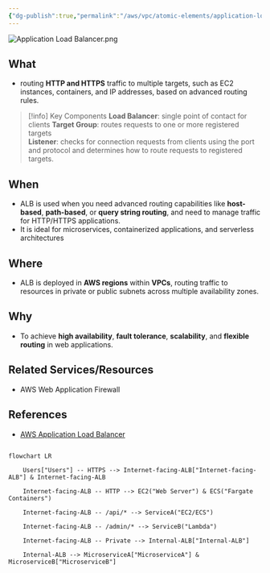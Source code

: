 ```yaml
---
{"dg-publish":true,"permalink":"/aws/vpc/atomic-elements/application-load-balancer/","title":"Application Load Balancer"}
---
```


![Application Load Balancer.png](/img/user/aws/vpc/png/atomic-elements/Application%20Load%20Balancer.png)
## What
- routing **HTTP and HTTPS** traffic to multiple targets, such as EC2 instances, containers, and IP addresses, based on advanced routing rules.

>[!info] Key Components
   >**Load Balancer**: single point of contact for clients
   > **Target Group**:  routes requests to one or more registered targets  
   > **Listener**: checks for connection requests from clients using the port and protocol and determines how to route requests to registered targets. 

## When
- ALB is used when you need advanced routing capabilities like **host-based**, **path-based**, or **query string routing**, and need to manage traffic for HTTP/HTTPS applications. 
- It is ideal for microservices, containerized applications, and serverless architectures

## Where
- ALB is deployed in **AWS regions** within **VPCs**, routing traffic to resources in private or public subnets across multiple availability zones.

## Why
- To achieve **high availability**, **fault tolerance**, **scalability**, and **flexible routing** in web applications.


## Related Services/Resources
- AWS Web Application Firewall 

## References

- [AWS Application Load Balancer](https://docs.aws.amazon.com/elasticloadbalancing/latest/application/introduction.html)




```mermaid

flowchart LR

    Users["Users"] -- HTTPS --> Internet-facing-ALB["Internet-facing-ALB"] & Internet-facing-ALB

    Internet-facing-ALB -- HTTP --> EC2("Web Server") & ECS("Fargate Containers")

    Internet-facing-ALB -- /api/* --> ServiceA("EC2/ECS")

    Internet-facing-ALB -- /admin/* --> ServiceB("Lambda")

    Internet-facing-ALB -- Private --> Internal-ALB["Internal-ALB"]

    Internal-ALB --> MicroserviceA["MicroserviceA"] & MicroserviceB["MicroserviceB"]
```